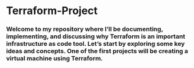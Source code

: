 # Terraform-Project

<h3> Welcome to my repository where I’ll be documenting, implementing, and discussing why Terraform is an important infrastructure as code tool. Let’s start by exploring some key ideas and concepts. One of the first projects will be creating a virtual machine using Terraform. </h3>
